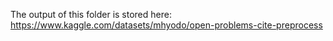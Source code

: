 The output of this folder is stored here:  
https://www.kaggle.com/datasets/mhyodo/open-problems-cite-preprocess

